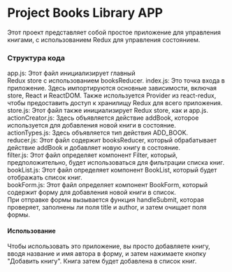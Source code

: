 # Project Books Library APP
Этот проект представляет собой простое приложение для управления книгами, с использованием Redux для управления состоянием.
### Структура кода
app.js: Этот файл инициализирует главный<br> 
Redux store с использованием booksReducer.
index.js: Это точка входа в приложение. Здесь импортируются основные зависимости, включая store, React и ReactDOM. Также используется Provider из react-redux, чтобы предоставить доступ к хранилищу Redux для всего приложения.<br>
store.js: Этот файл также инициализирует Redux store, как и app.js.<br>
actionCreator.js: Здесь объявляется действие addBook, которое используется для добавления новой книги в состояние.<br>
actionTypes.js: Здесь объявляется тип действия ADD_BOOK.<br>
reducer.js: Этот файл содержит booksReducer, который обрабатывает действие addBook и добавляет новую книгу в состояние.<br>
filter.js: Этот файл определяет компонент Filter, который, предположительно, будет использоваться для фильтрации списка книг.<br>
bookList.js: Этот файл определяет компонент BookList, который будет отображать список книг.<br>
bookForm.js: Этот файл определяет компонент BookForm, который содержит форму для добавления новой книги в список. <br>При отправке формы вызывается функция handleSubmit, которая проверяет, заполнены ли поля title и author, и затем очищает поля формы.<br>
#### Использование
Чтобы использовать это приложение, вы просто добавляете книгу, вводя название и имя автора в форму, и затем нажимаете кнопку "Добавить книгу". Книга затем будет добавлена в список книг.
